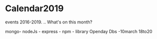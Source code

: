 # Calendar2019
events 2016-2019. ..
What's on this month?

mongo- nodeJs - express - npm - library
Openday Dbs -10march 18to20
